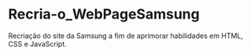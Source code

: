 # Recria-o_WebPageSamsung
Recriação do site da Samsung a fim de aprimorar habilidades em HTML, CSS e JavaScript.
